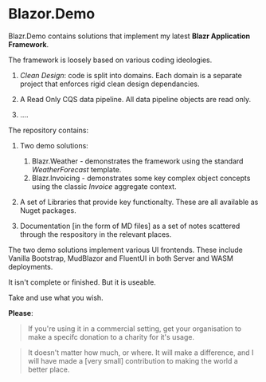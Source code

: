# Blazor.Demo

Blazr.Demo contains solutions that implement my latest **Blazr Application Framework**.

The framework is loosely based on various coding ideologies.

1. *Clean Design*: code is split into domains.  Each domain is a separate project that enforces rigid clean design dependancies.
2. A Read Only CQS data pipeline.  All data pipeline objects are read only.  

1. ....

The repository contains:

1. Two demo solutions:
   1. Blazr.Weather - demonstrates the framework using the standard *WeatherForecast* template.
   1. Blazr.Invoicing - demonstrates some key complex object concepts using the classic *Invoice* aggregate context.
   
2. A set of Libraries that provide key functionalty.  These are all available as Nuget packages.

3. Documentation [in the form of MD files] as a set of notes scattered through the respository in the relevant places.

The two demo solutions implement various UI frontends.  These include Vanilla Bootstrap, MudBlazor and FluentUI in both Server and WASM deployments.

It isn't complete or finished.  But it is useable.

Take and use what you wish.

**Please**:  

> If you're using it in a commercial setting, get your organisation to make a specifc donation to a charity for it's usage.

> It doesn't matter how much, or where.  It will make a difference, and I will have made a [very small] contribution to making the world a better place.
